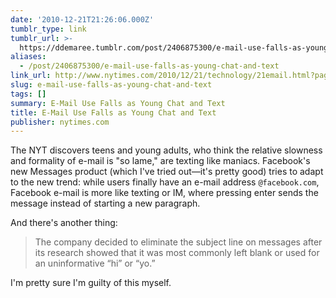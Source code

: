 ```yaml
---
date: '2010-12-21T21:26:06.000Z'
tumblr_type: link
tumblr_url: >-
  https://ddemaree.tumblr.com/post/2406875300/e-mail-use-falls-as-young-chat-and-text
aliases:
  - /post/2406875300/e-mail-use-falls-as-young-chat-and-text
link_url: http://www.nytimes.com/2010/12/21/technology/21email.html?pagewanted=print
slug: e-mail-use-falls-as-young-chat-and-text
tags: []
summary: E-Mail Use Falls as Young Chat and Text
title: E-Mail Use Falls as Young Chat and Text
publisher: nytimes.com
---
```


The NYT discovers teens and young adults, who think the relative slowness and formality of e-mail is "so lame," are texting like maniacs. Facebook's new Messages product (which I've tried out—it's pretty good) tries to adapt to the new trend: while users finally have an e-mail address `@facebook.com`, Facebook e-mail is more like texting or IM, where pressing enter sends the message instead of starting a new paragraph.

And there's another thing:

> The company decided to eliminate the subject line on messages after its research showed that it was most commonly left blank or used for an uninformative “hi” or “yo.”

I'm pretty sure I'm guilty of this myself.
